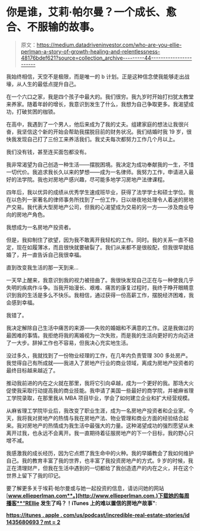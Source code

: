 # 你是谁，艾莉·帕尔曼？一个成长、愈合、不服输的故事。

> 原文：<https://medium.datadriveninvestor.com/who-are-you-ellie-perlman-a-story-of-growth-healing-and-relentlessness-48176bdef621?source=collection_archive---------44----------------------->

我始终相信，天空不是极限，而是唯一的 b 计划。正是这种信念使我能够走出战壕，从人生的最低点提升自己。

在一个六口之家，我是四个孩子中最大的。我们很穷。我九岁时开始打扫犹太教堂来养家。随着年龄的增长，我意识到发生了什么，我想为自己争取更多。我渴望成功，打破贫困的枷锁。

在高中，我遇到了一个男人，他后来成为了我的丈夫。组建家庭的想法让我很兴奋，我坚信这个新的开始会帮助我摆脱目前的财务状况。我们结婚时我 19 岁，很快我发现自己打了三份工来养活我们。我丈夫每次都努力工作几个月以上。

我们没有钱，甚至连买面包都没有。

我非常渴望为自己创造一种生活——摆脱困境。我决定为成功奉献我的一生，不惜一切代价。我追求我长久以来的梦想——成为一名律师。我努力工作，申请进入最好的法学院。我也对房地产感兴趣，尽可能多地学习房地产法律课程。

四年后，我以优异的成绩从优秀学生速成班毕业，获得了法学学士和硕士学位。我在以色列一家著名的律师事务所找到了一份工作，日以继夜地处理令人着迷的房地产交易。我代表大型房地产公司，但我的心渴望成为交易的另一方——涉及商业导向的房地产角色。

我想成为一名房地产投资者。

但是，我抑制住了欲望，因为我不敢离开我轻松的工作。同时。我的关系一直不稳定，现在如履薄冰，而且很快就要破裂了。我们从来都不是很般配，但我很早就结婚了，并一直告诉自己我很幸福。

直到改变我生活的那一天到来…

一天早上醒来，我意识到我的视力被扭曲了。我很快发现自己正在与一种使我几乎失明的疾病作斗争。当我开始漫长、艰难、痛苦的康复过程时，我终于睁开眼睛意识到我的生活是多么不快乐。我相信，通过获得一份高薪工作，摆脱经济困难，我会感到幸福。

我错了。

我决定解除自己生活中痛苦的来源——失败的婚姻和不满意的工作。这是我做过的最困难的事情。我拒绝将我的离婚视为一次失败，而是我的生活向更好的方向迈进了一大步。辞掉工作也不容易，但我决心充实地生活。

没过多久，我就找到了一份物业经理的工作，在几年内负责管理 300 多处房产。我觉得自己有所成就——我进入了房地产行业的商业领域，离成为房地产投资者的最终目标越来越近了。

推动我前进的内在之火就在那里，我将它引向卓越，成为一个更好的我。那场大火促使我采取行动提高我的商业技能。我申请了美国一些最好的商学院，并被麻省理工学院录取，在那里我从 MBA 项目毕业，学会了如何建立企业和扩大经营规模。

从麻省理工学院毕业后，我改变了职业生涯，成为一名房地产投资者和企业家。今天，我将我对房地产的热情与我在房地产法、物业管理和商业方面的经验结合起来。我对房地产的热情成为我生活中最强大的力量。这种渴望成功的强烈愿望从未离开过我，也永远不会离开。我一直期待着征服房地产的下一个目标，我的野心只增不减。

我感激我的成长经历，因为它点燃了我生命中的火种。我的早婚教会了我如何维护自己。我的教育丰富了我的世界，也丰富了我投资房地产的方式。9 岁的时候，我正在清理财产，但我在生活中遇到的一切都给了我创造遗产的内在之火，并在这个世界上留下了我的印记。

要了解更多关于埃莉·帕尔曼或与她一起投资的信息，请访问她的网站[**www.ellieperlman.com**。](http://www.ellieperlman.com.)下载她的每周播客**“REllie 发生了吗？！iTunes 上的难以置信的房地产故事"**:

[**https://itunes . apple . com/us/podcast/incredible-real-estate-stories/id 1435680693？mt = 2**](https://itunes.apple.com/us/podcast/unbelievable-real-estate-stories/id1435680693?mt=2)